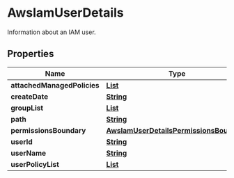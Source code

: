 

# AwsIamUserDetails

Information about an IAM user.

## Properties

| Name | Type | Description | Notes |
|------------ | ------------- | ------------- | -------------|
|**attachedManagedPolicies** | [**List**](List.md) |  |  [optional] |
|**createDate** | [**String**](String.md) |  |  [optional] |
|**groupList** | [**List**](List.md) |  |  [optional] |
|**path** | [**String**](String.md) |  |  [optional] |
|**permissionsBoundary** | [**AwsIamUserDetailsPermissionsBoundary**](AwsIamUserDetailsPermissionsBoundary.md) |  |  [optional] |
|**userId** | [**String**](String.md) |  |  [optional] |
|**userName** | [**String**](String.md) |  |  [optional] |
|**userPolicyList** | [**List**](List.md) |  |  [optional] |



